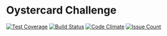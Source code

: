 # Oystercard Challenge

[![Test Coverage](https://codeclimate.com/github/festinalent3/oystercard/badges/coverage.svg)](https://codeclimate.com/github/festinalent3/oystercard/coverage)
[![Build Status](https://travis-ci.org/festinalent3/oystercard.svg?branch=master)](https://travis-ci.org/festinalent3/oystercard)
[![Code Climate](https://codeclimate.com/github/festinalent3/oystercard/badges/gpa.svg)](https://codeclimate.com/github/festinalent3/oystercard)
[![Issue Count](https://codeclimate.com/github/festinalent3/oystercard/badges/issue_count.svg)](https://codeclimate.com/github/festinalent3/oystercard)
